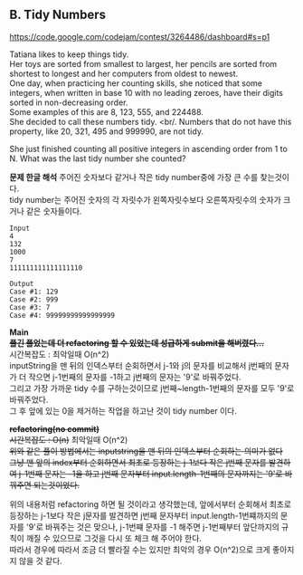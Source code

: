 ## B. Tidy Numbers

https://code.google.com/codejam/contest/3264486/dashboard#s=p1

Tatiana likes to keep things tidy. <br/>
Her toys are sorted from smallest to largest, her pencils are sorted from shortest to longest and her computers from oldest to newest. <br/>
One day, when practicing her counting skills, she noticed that some integers, when written in base 10 with no leading zeroes, have their digits sorted in non-decreasing order. <br/>
Some examples of this are 8, 123, 555, and 224488. <br/>
She decided to call these numbers tidy. <br/.
Numbers that do not have this property, like 20, 321, 495 and 999990, are not tidy.

She just finished counting all positive integers in ascending order from 1 to N. What was the last tidy number she counted?

**문제 한글 해석**
주어진 숫자보다 같거나 작은 tidy number중에 가장 큰 수를 찾는것이다. <br/>
tidy number는 주어진 숫자의 각 자릿수가 왼쪽자릿수보다 오른쪽자릿수의 숫자가 크거나 같은 숫자들이다.

```
Input 
4
132
1000
7
111111111111111110
 	
Output 
Case #1: 129
Case #2: 999
Case #3: 7
Case #4: 99999999999999999
```

**Main** <br/>
~~**풀긴 풀었는데 더 refactoring 할 수 있었는데 성급하게 submit을 해버렸다...**~~ <br/>
시간복잡도 : 최악일때 O(n^2) <br/>
inputString을 맨 뒤의 인덱스부터 순회하면서 j-1와 j의 문자를 비교해서 j번째의 문자가 더 작으면 j-1번째의 문자를 -1하고 j번째의 문자는 '9'로 바꿔주었다. <br/>
그리고 가장 가까운 tidy 수를 구하는것이므로 j번째~length-1번째의 문자를 모두 '9'로 바꿔주었다.<br/>
그 후 앞에 있는 0을 제거하는 작업을 하고난 것이 tidy number 이다.

~~**refactoring(no commit)**~~ <br/>
~~시간복잡도 : O(n)~~ 최악일때 O(n^2) <br/>
~~위와 같은 풀이 방법에서는 inputstring을 맨 뒤의 인덱스부터 순회하는 의미가 없다~~ <br/>
~~그냥 맨 앞의 index부터 순회하면서 최초로 등장하는 j-1보다 작은 j번째 문자를 발견하여 j-1번째 문자는 -1을 하고 j번째 문자부터 input.length-1번째의 문자까지는 '9'로 바꿔주면 되는것이었다.~~ <br/>

위의 내용처럼 refactoring 하면 될 것이라고 생각했는데, 앞에서부터 순회해서 최초로 등장하는 j-1보다 작은 j문자를 발견하면 j번째 문자부터 input.length-1번쨰까지의 문자를 '9'로 바꿔주는 것은 맞으나, j-1번쨰 문자를 -1 해주면 j-1번째부터 앞단까지의 규칙이 깨질 수 있으므로 그것을 다시 또 체크 해 주어야 한다. <br/>
따라서 경우에 따라서 조금 더 빨라질 수는 있지만 최악의 경우 O(n^2)으로 크게 좋아지지 않을 것 같다.